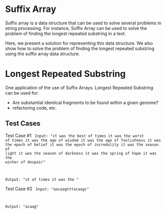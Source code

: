 # Suffix Array

Suffix array is a data structure that can be used to solve several problems in string processing.
For instance, Suffix Array can be used to solve the problem of finding the longest repeated substring in a text.

Here, we present a solution for representing this data structure. We also show how to solve the
problem of finding the longest repeated substring using the suffix array
data structure.

# Longest Repeated Substring
One application of the use of Suffix Arrays.
Longest Repeated Substring can be used for:
 * Are substantial identical fragments to be found within a given genome?
 * refactoring code, etc.
 
## Test Cases
Test Case #1
<code>
Input: "it was the best of times it was the worst of times it was the age of wisdom it was the age of foolishness it was the epoch of belief it was the epoch of incredulity it was the season of light it was the season of darkness it was the spring of hope it was the winter of despair"

Output: "st of times it was the "
</code>

Test Case #2
<code>
Input: "aacaagtttacaagc"


Output: "acaag"
</code>
